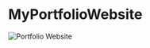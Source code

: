 # MyPortfolioWebsite
![Portfolio Website](https://github.com/Raktim-Bhuyan/MyPortfolioWebsite/assets/87324609/79046aae-fbd0-45c1-8019-fec90db7e1a2)
